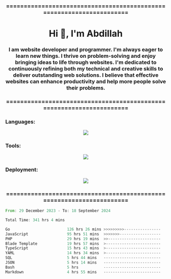 <h3 align="center">=====================================================================</h3>
<h1 align="center">Hi 👋, I'm Abdillah</h1>
<h3 align="center">I am website developer and programmer. I'm always eager to learn new things. I thrive on problem-solving and enjoy bringing ideas to life through websites. I'm dedicated to continuously refining both my technical and creative skills to deliver outstanding web solutions. I believe that effective websites can enhance productivity and help more people solve their problems.</h3>
<h3 align="center">=====================================================================</h3>

<h3 align="left">Languages:</h3>
<p align="center">
  <a href="https://skillicons.dev">
    <img src="https://skillicons.dev/icons?i=go,nodejs,php,css,html,kotlin" />
  </a>
</p>

<h3 align="left">Tools:</h3>
<p align="center">
  <a href="https://skillicons.dev">
    <img src="https://skillicons.dev/icons?i=express,nextjs,postman,powershell,bash,nginx,arduino,laravel,androidstudio,react,prisma" />
  </a>
</p>

<h3 align="left">Deployment:</h3>
<p align="center">
  <a href="https://skillicons.dev">
    <img src="https://skillicons.dev/icons?i=git,github,docker,aws,jenkins,prometheus,grafana,mongodb,postgres,mysql" />
  </a>
</p>

<h3 align="center">=====================================================================</h3>

<!--START_SECTION:waka-->

```rust
From: 29 December 2023 - To: 18 September 2024

Total Time: 341 hrs 4 mins

Go                         126 hrs 26 mins >>>>>>>>>----------------   36.89 %
JavaScript                 95 hrs 51 mins  >>>>>>>------------------   27.97 %
PHP                        29 hrs 19 mins  >>-----------------------   08.56 %
Blade Template             19 hrs 57 mins  >------------------------   05.82 %
TypeScript                 15 hrs 43 mins  >------------------------   04.59 %
YAML                       14 hrs 34 mins  >------------------------   04.25 %
SQL                        5 hrs 44 mins   -------------------------   01.68 %
JSON                       5 hrs 14 mins   -------------------------   01.53 %
Bash                       5 hrs           -------------------------   01.46 %
Markdown                   4 hrs 55 mins   -------------------------   01.44 %
```

<!--END_SECTION:waka-->
<!---
Abedmuh/Abedmuh is a ✨ special ✨ repository because its `README.md` (this file) appears on your GitHub profile.
You can click the Preview link to take a look at your changes.
--->
